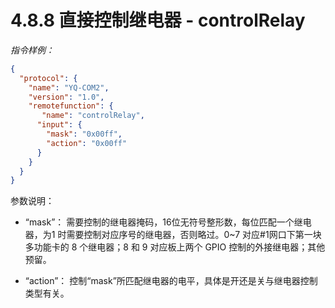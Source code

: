 # 4.8.8    直接控制继电器 - controlRelay

*指令样例：*

```json
{
  "protocol": {
    "name": "YQ-COM2",
    "version": "1.0",
    "remotefunction": {
       "name": "controlRelay",
      "input": {
        "mask": "0x00ff",
        "action": "0x00ff"
      }
    }
  }
}
```

参数说明：

-  “mask”： 需要控制的继电器掩码，16位无符号整形数，每位匹配一个继电器，为1 时需要控制对应序号的继电器，否则略过。0~7 对应#1网口下第一块多功能卡的 8 个继电器；8 和 9 对应板上两个 GPIO 控制的外接继电器；其他预留。

- “action”： 控制“mask”所匹配继电器的电平，具体是开还是关与继电器控制类型有关。